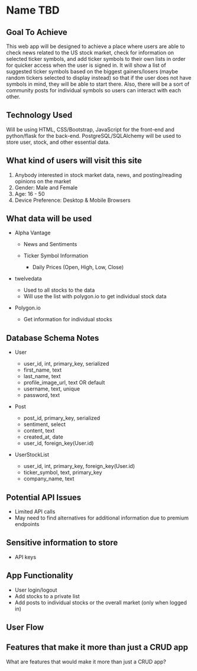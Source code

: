 # Name TBD

## Goal To Achieve

This web app will be designed to achieve a place where users are able to check news related to the US stock market, check for information on selected ticker symbols, and add ticker symbols to their own lists in order for quicker access when the user is signed in. It will show a list of suggested ticker symbols based on the biggest gainers/losers (maybe random tickers selected to display instead) so that if the user does not have symbols in mind, they will be able to start there. Also, there will be a sort of community posts for individual symbols so users can interact with each other.

## Technology Used

Will be using HTML, CSS/Bootstrap, JavaScript for the front-end and python/flask for the back-end. PostgreSQL/SQLAlchemy will be used to store user, stock, and other essential data.

## What kind of users will visit this site

1. Anybody interested in stock market data, news, and posting/reading opinions on the market
2. Gender: Male and Female
3. Age: 16 - 50
4. Device Preference: Desktop & Mobile Browsers

## What data will be used

- Alpha Vantage

  - News and Sentiments

  - Ticker Symbol Information
    - Daily Prices (Open, High, Low, Close)

- twelvedata
  - Used to all stocks to the data
  - Will use the list with polygon.io to get individual stock data

- Polygon.io
  - Get information for individual stocks

## Database Schema Notes

- User
  - user_id, int, primary_key, serialized
  - first_name, text
  - last_name, text
  - profile_image_url, text OR default
  - username, text, unique
  - password, text

- Post
  - post_id, primary_key, serialized
  - sentiment, select
  - content, text
  - created_at, date
  - user_id, foreign_key(User.id)

- UserStockList
  - user_id, int, primary_key, foreign_key(User.id)
  - ticker_symbol, text, primary_key
  - company_name, text

## Potential API Issues

- Limited API calls
- May need to find alternatives for additional information due to premium endpoints

## Sensitive information to store

- API keys

## App Functionality

- User login/logout
- Add stocks to a private list
- Add posts to individual stocks or the overall market (only when logged in)

## User Flow

## Features that make it more than just a CRUD app

What are features that would make it more than just a CRUD app?
